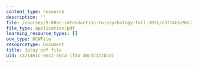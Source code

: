 ```yaml
---
content_type: resource
description: ''
file: /courses/9-00sc-introduction-to-psychology-fall-2011/c371461c96c250ca1fd430cdc372bcdc_SBrCPDC21f4.pdf
file_type: application/pdf
learning_resource_types: []
ocw_type: OCWFile
resourcetype: Document
title: 3play pdf file
uid: c371461c-96c2-50ca-1fd4-30cdc372bcdc
---
```

